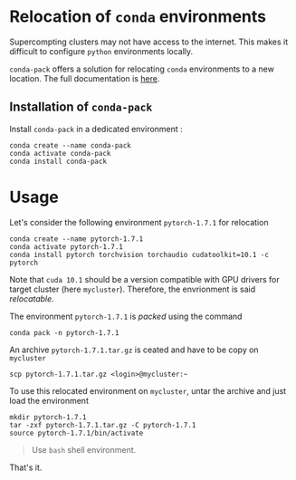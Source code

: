 # Relocation of `conda` environments

Supercompting clusters may not have access to the internet. 
This makes it difficult to configure `python` environments locally.

`conda-pack` offers a solution for relocating `conda` environments to a new location. 
The full documentation is [here](https://conda.github.io/conda-pack/).

## Installation of `conda-pack`

Install `conda-pack` in a dedicated environment :

    conda create --name conda-pack
    conda activate conda-pack
    conda install conda-pack

# Usage

Let's consider the following environment `pytorch-1.7.1` for relocation

    conda create --name pytorch-1.7.1
    conda activate pytorch-1.7.1
    conda install pytorch torchvision torchaudio cudatoolkit=10.1 -c pytorch

Note that `cuda 10.1` should be a version compatible with GPU drivers for target cluster (here `mycluster`). Therefore,
the envrionment is said _relocatable_.

The environment `pytorch-1.7.1` is _packed_ using the command  

    conda pack -n pytorch-1.7.1

An archive `pytorch-1.7.1.tar.gz` is ceated and have to be copy on `mycluster` 

    scp pytorch-1.7.1.tar.gz <login>@mycluster:~

To use this relocated environment on `mycluster`, untar the archive and just load the environment

    mkdir pytorch-1.7.1
    tar -zxf pytorch-1.7.1.tar.gz -C pytorch-1.7.1
    source pytorch-1.7.1/bin/activate

> Use `bash` shell environment.

That's it.
